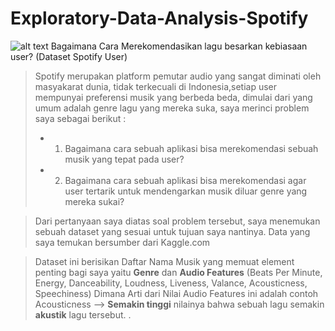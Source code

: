 # Exploratory-Data-Analysis-Spotify

![alt text](https://2.bp.blogspot.com/-TSq1Gg9Mmg0/Wn4EwuGHvZI/AAAAAAAADDc/4_yxUrhiIEsFPjMUa2SchkB2rV6b9GstACLcBGAs/s1600/Cara%2BUpload%2BJual%2Blagu%2BKe%2BSpotify%252C%2BiTunes%252C%2BJoox%252C%2BDeezer.jpg)
Bagaimana Cara Merekomendasikan lagu besarkan kebiasaan user? (Dataset Spotify User)
> Spotify merupakan platform pemutar audio yang sangat diminati oleh masyakarat dunia, tidak terkecuali di Indonesia,setiap user mempunyai preferensi musik yang berbeda beda, dimulai dari yang umum adalah genre lagu yang mereka suka, saya merinci problem saya sebagai berikut :
>- 1. Bagaimana cara sebuah aplikasi bisa merekomendasi sebuah musik yang tepat pada user?
>- 2. Bagaimana cara sebuah aplikasi bisa merekomendasi agar user tertarik untuk mendengarkan musik diluar genre yang mereka sukai?

>Dari pertanyaan saya diatas soal problem tersebut, saya menemukan sebuah dataset yang sesuai untuk tujuan saya nantinya.
Data yang saya temukan bersumber dari Kaggle.com

> Dataset ini berisikan Daftar Nama Musik yang memuat element penting bagi saya yaitu **Genre** dan **Audio Features** (Beats Per Minute,  Energy, Danceability, Loudness, Liveness, Valance, Acousticness, Speechiness)
>Dimana Arti dari Nilai Audio Features ini adalah contoh Acousticness --> **Semakin tinggi** nilainya bahwa sebuah lagu semakin **akustik** lagu tersebut.
.
